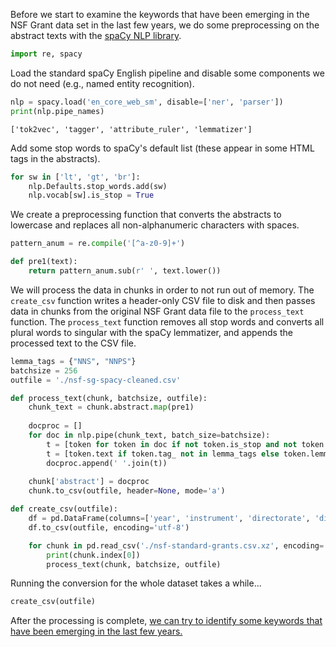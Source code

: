Before we start to examine the keywords that have been emerging in the NSF Grant data set in the last few years, we do some preprocessing on the abstract texts with the [spaCy NLP library](https://spacy.io).


```python
import re, spacy
```

Load the standard spaCy English pipeline and disable some components we do not need (e.g., named entity recognition).


```python
nlp = spacy.load('en_core_web_sm', disable=['ner', 'parser'])
print(nlp.pipe_names)
```

    ['tok2vec', 'tagger', 'attribute_ruler', 'lemmatizer']


Add some stop words to spaCy's default list (these appear in some HTML tags in the abstracts).


```python
for sw in ['lt', 'gt', 'br']:
    nlp.Defaults.stop_words.add(sw)
    nlp.vocab[sw].is_stop = True
```

We create a preprocessing function that converts the abstracts to lowercase and replaces all non-alphanumeric characters with spaces.


```python
pattern_anum = re.compile('[^a-z0-9]+')

def pre1(text):
    return pattern_anum.sub(r' ', text.lower())
```

We will process the data in chunks in order to not run out of memory. The `create_csv` function writes a header-only CSV file to disk and then passes data in chunks from the original NSF Grant data file to the `process_text` function. The `process_text` function removes all stop words and converts all plural words to singular with the spaCy lemmatizer, and appends the processed text to the CSV file. 


```python
lemma_tags = {"NNS", "NNPS"}
batchsize = 256
outfile = './nsf-sg-spacy-cleaned.csv'

def process_text(chunk, batchsize, outfile):
    chunk_text = chunk.abstract.map(pre1)
    
    docproc = []    
    for doc in nlp.pipe(chunk_text, batch_size=batchsize):
        t = [token for token in doc if not token.is_stop and not token.is_digit]        
        t = [token.text if token.tag_ not in lemma_tags else token.lemma_ for token in t]
        docproc.append(' '.join(t))
    
    chunk['abstract'] = docproc
    chunk.to_csv(outfile, header=None, mode='a')

def create_csv(outfile):
    df = pd.DataFrame(columns=['year', 'instrument', 'directorate', 'division', 'abstract', 'funding'])
    df.to_csv(outfile, encoding='utf-8')

    for chunk in pd.read_csv('./nsf-standard-grants.csv.xz', encoding='utf-8', index_col=0, chunksize=batchsize):
        print(chunk.index[0])
        process_text(chunk, batchsize, outfile)
```

Running the conversion for the whole dataset takes a while...


```python
create_csv(outfile)
```

After the processing is complete, [we can try to identify some keywords that have been emerging in the last few years.](./topwords.html)
